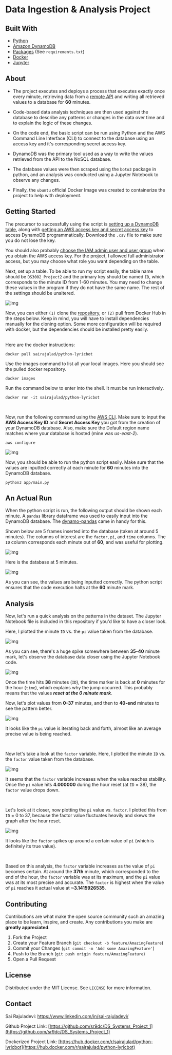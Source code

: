 # Data Ingestion & Analysis Project
<!-- 
*** Thanks for checking out my Data Ingestion & Analysis Project. If you have a suggestion
*** that would make this better, please fork the repo and create a pull request
*** or simply open an issue with the tag "enhancement".
-->

## Built With

* [Python](https://www.python.org/)
* [Amazon DynamoDB](https://aws.amazon.com/dynamodb/)
* [Packages](https://github.com/sr9dc/DS_Systems_Project_2/blob/master/requirements.txt) (See `requirements.txt`)
* [Docker](https://www.docker.com/)
* [Jupyter](https://jupyter.org/)

<!-- GETTING STARTED -->
## About

* The project executes and deploys a process that executes exactly once every minute, retrieving data from a [remote API](https://4feaquhyai.execute-api.us-east-1.amazonaws.com/api/pi) and writing all retrieved values to a database for **60** minutes.  

* Code-based data analysis techniques are then used against the database to describe any patterns or changes in the data over time and to explain the logic of these changes.

* On the code end, the basic script can be run using Python and the AWS Command Line Interface (CLI) to connect to the database using an access key and it's corresponding secret access key.

* DynamoDB was the primary tool used as a way to write the values retrieved from the API to the NoSQL database. 

* The database values were then scraped using the `boto3` package in python, and an analysis was conducted using a Jupyter Notebook to observe any changes. 

* Finally, the `ubuntu` official Docker Image was created to containerize the project to help with deployment. 

<!-- GETTING STARTED -->
## Getting Started

The precursor to successfully using the script is [setting up a DynamoDB table](https://docs.aws.amazon.com/amazondynamodb/latest/developerguide/SampleData.CreateTables.html), along with [getting an AWS access key and secret access key](https://docs.aws.amazon.com/amazondynamodb/latest/developerguide/SettingUp.DynamoWebService.html) to access DynamoDB programmatically. Download the `.csv` file to make sure you do not lose the key. 

You should also probably [choose the IAM admin user and user group](https://docs.aws.amazon.com/IAM/latest/UserGuide/getting-started_create-admin-group.html) when you obtain the AWS access key. For the project, I allowed full administrator access, but you may choose what role you want depending on the table. 

Next, set up a table. To be able to run my script easily, the table name should be `DS3002_Project2` and the primary key should be named `ID`, which corresponds to the minute ID from 1-60 minutes. You may need to change these values in the program if they do not have the same name. The rest of the settings should be unaltered. 


![img](pics_for_README/example_table.JPG)

Now, you can either `(1)` clone the [repository](https://github.com/sr9dc/DS_Systems_Project_2), or `(2)` pull from Docker Hub in the steps below. Keep in mind, you will have to install dependencies manually for the cloning option. Some more configuration will be required with docker, but the dependencies should be installed  pretty easily. <br /> <br />

Here are the docker instructions: 

```
docker pull sairajulad/python-lyricbot
```

Use the images command to list all your local images. Here you should see the pulled docker repository. 
```
docker images
```

Run the command below to enter into the shell. It must be run interactively.
```
docker run -it sairajulad/python-lyricbot
```
 <br /> 

Now, run the following command using the [AWS CLI](https://docs.aws.amazon.com/cli/latest/userguide/cli-configure-quickstart.html). Make sure to input the **AWS Access Key ID** and **Secret Access Key** you got from the creation of your DynamoDB database. Also, make sure the Default region name matches where your database is hosted (mine was *us-east-2*).

```
aws configure
```

![img](pics_for_README/aws_configure.JPG)

Now, you should be able to run the python script easily. Make sure that the values are inputted correctly at each minute for **60** minutes into the DynamoDB database. 

```
python3 app/main.py
```

<!-- PROGRAM RUN -->
## An Actual Run

When the python script is run, the following output should be shown each minute. A `pandas` library dataframe was used to easily input into the DynamoDB database. The [dynamo-pandas](https://pypi.org/project/dynamo-pandas/) came in handy for this. 

Shown below are 5 frames inserted into the database (taken at around 5 minutes). The columns of interest are the `factor`, `pi`, and `time` columns. The `ID` column corresponds each minute out of **60**, and was useful for plotting. 

![img](pics_for_README/dynamodb_input.JPG)

Here is the database at 5 minutes. 

![img](pics_for_README/table_out.JPG)


As you can see, the values are being inputted correctly. The python script ensures that the code execution halts at the **60** minute mark. 

<!-- Analysis -->
## Analysis

Now, let's run a quick analysis on the patterns in the dataset. The Jupyter Notebook file is included in this repository if you'd like to have a closer look. 


Here, I plotted the minute `ID` vs. the `pi` value taken from the database. 

![img](pics_for_README/id_pi.png)

As you can see, there's a huge spike somewhere between **35-40** minute mark, let's observe the database data closer using the Jupyter Notebook code. 

![img](pics_for_README/df_between.JPG)

Once the time hits **38** minutes (`ID`), the time marker is back at **0** minutes for the hour (`time`), which explains why the jump occurred. This probably means that the values ***reset at the 0 minute mark***. 

Now, let's plot values from **0-37** minutes, and then to **40-end** minutes to see the pattern better.

![img](pics_for_README/id_pi_closer.png)

It looks like the `pi` value is iterating back and forth, almost like an average precise value is being reached.

 <br /> 

Now let's take a look at the `factor` variable. Here, I plotted the minute `ID` vs. the `factor` value taken from the database. 

![img](pics_for_README/id_factor.png)


It seems that the `factor` variable increases when the value reaches stability. Once the `pi` value hits **4.000000** during the hour reset (at `ID`  = 38), the `factor` value drops down.


 <br /> 

Let's look at it closer, now plotting the `pi` value vs. `factor`. I plotted this from `ID` = 0 to 37, because the factor value fluctuates heavily and skews the graph after the hour reset. 

![img](pics_for_README/pi_factor.png)


It looks like the `factor` spikes up around a certain value of `pi` (which is definitely its true value).

<br /> 


Based on this analysis, the `factor` variable increases as the value of `pi` becomes certain. At around the **37th** minute, which corresponded to the end of the hour, the `factor` variable was at its maximum, and the `pi` value was at its most precise and accurate. The `factor` is highest when the value of `pi` reaches it actual value at **~3.1415926535**.

<!-- CONTRIBUTING -->
## Contributing

Contributions are what make the open source community such an amazing place to be learn, inspire, and create. Any contributions you make are **greatly appreciated**.

1. Fork the Project
2. Create your Feature Branch (`git checkout -b feature/AmazingFeature`)
3. Commit your Changes (`git commit -m 'Add some AmazingFeature'`)
4. Push to the Branch (`git push origin feature/AmazingFeature`)
5. Open a Pull Request

<!-- LICENSE -->
## License

Distributed under the MIT License. See `LICENSE` for more information.


<!-- CONTACT -->
## Contact

Sai Rajuladevi: https://www.linkedin.com/in/sai-rajuladevi/

Github Project Link: [https://github.com/sr9dc/DS_Systems_Project_1](https://github.com/sr9dc/DS_Systems_Project_1)

Dockerized Project Link: [https://hub.docker.com/r/sairajulad/python-lyricbot](https://hub.docker.com/r/sairajulad/python-lyricbot)
